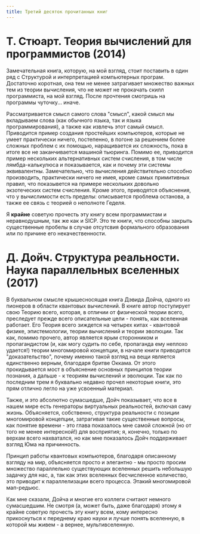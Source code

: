 ```yaml
---
title: Третий десяток прочитанных книг
---
```


Т. Стюарт. Теория вычислений для программистов (2014)
=====================================================

Замечательная  книга, которую,  на  мой взгляд,  стоит поставить  в  один ряд  с
Структурой и  интерпретацией компьютерных програм. Достаточно  коротная, она тем
не менее затрагивает множество важных тем  из теории вычисления, что не может не
прокачать  скилл  программиста,  на  мой взгляд.  После  прочтения  смотришь  на
программы чуточку... иначе.

Рассматривается смысл самого слова "смысл", какой смысл мы вкладываем слова (как
обычного языка,  так и языка программирования),  а также как извлечь  этот самый
смысл.   Приводится пример  создания  простейших компьютеров,  которые не  умеет
практически ничего, постепенно, в погоне за  решением более сложных проблем с их
помощью, наращивается  их сложность, пока  в итоге все не  заканчивается машиной
тьюринга.   Помимо  ее,  приводится   пример  нескольких  альтернативных  систем
счисления,  в том  числе  лямбда-калькулюса  и показывается,  как  и почему  эти
системы  эквивалентны.   Замечательно,  что  вычисления  действительно  способно
производить, практически  ничего не  имея, кроме  самых примитивных  правил, что
показывется на примере нескольких довольно экзотеческих систем счисления.  Кроме
этого,  приводятся  объяснения, что  у  вычислимости  есть пределы:  описывается
проблема останова, а также ее связь с теорией о неполноте Геделя.

Я **крайне** советую прочесть эту  книгу всем программистам и неравнодушным, так
же как и SICP. Это те книги,  что способны закрыть существенные пробелы в случае
отсутсвия формального образования или по причине его некачественности.

Д. Дойч. Структура реальности. Наука параллельных вселенных (2017)
==================================================================

В  буквальном смысле  крышесносящая книга  Дэвида  Дойча, одного  из пионеров  в
области  квантовых вычислений.  В  книге автор  постулирует  свою Теорию  всего,
которая,  в  отличии  от  физической   теории  всего,  преследует  прежде  всего
описательные цели - понять, как вселенная работает. Его Теория всего зиждется на
четырех  китах -  квантовой физике,  эпистемологии, теории  вычислений и  теории
эволюции.  Так   как,  помимо  прочего,   автор  является  ярым   сторонником  и
пропагандистом (и,  как могу  судить по себе,  пропаганда ему  неплохо удается!)
теории  многомировой  концепции,  в начале  книги  приводится  "доказательство",
почему именно такой взгляд на вещи является единственно верным, благодаря бритве
Оккама.  От этого  прокидывается  мост в  объяснение  основных принципов  теории
познания, а дальше - к теориям вычислений  и эволюции. Так как по последним трем
я  буквально недавно  прочел  некоторые книги,  это прям  отлично  легло на  уже
усвоенный материал.

Также, и  это абсолютно сумасшедше, Дойч  показывает, что все в  нашем мире есть
генераторы виртуальных реальностей, включая саму жизнь. Объясняется, собственно,
структура  реальности   с  позиции  многомировой  концепции,   затрагивая  такие
существенные  вопросы, как  понятие времени  -  это глава  показалось мне  самой
сложной (но от того не менее  интересной!) для восприятия; я, конечно, только по
верхам всего нахватался,  но как мне показалось Дойч поддерживает  взгляд Юма на
причинность.

Принцип  работы  квантовых компьютеров,  благодаря  описанному  взгляду на  мир,
объясняется  просто  и  элегантно  -  мы  просто  просим  множество  параллельно
существующих  вселенных  решить небольшую  задачку  для  нас,  а, так  как  этих
вселенных  бесчисленное   количество,  это   приводит  к   параллелизации  всего
процесса. Этакий многомировой мап-редьюс.

Как мне  сказали, Дойча  и многие  его коллеги  считают немного  сумасшедшим. Не
смотря (а, может быть, даже благодаря) этому я крайне советую прочесть эту книгу
всем,  кому  интересно  прикоснуться  к  переднему краю  науки  и  лучше  понять
вселенную, в которой мы живем - а вернее, мультивселенную.
